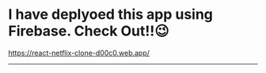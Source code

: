 # I have deplyoed this app using Firebase. Check Out!!😉

https://react-netflix-clone-d00c0.web.app/
____________________________________________________________


